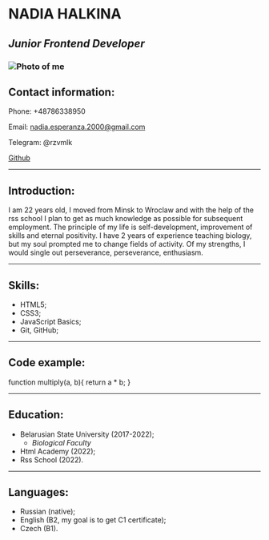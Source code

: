 # NADIA HALKINA 

## *Junior Frontend Developer*

### ![Photo of me](https://lh3.googleusercontent.com/xxGd9kAtblmZPrlKvR-kD0zQJEXRUCBy7yappFBSWdTEqX8LDSHDunHWzz6Netf65RaXt8Q3JcJykY67XBK503wdpGN_C5WZv1aKozNCoa6pQ8wgWnMLyPDhGrhvr7MCHoC9hr8x7isqsRbht0Lja-RMwtWLkPPEEq34vbOiFFgK7eMfHdFpq8x9Cft07HZzclNm7x6zyJiqTM5jm3K-7S4sMEdAX7J4bw8IKi9A0KDBw7zQQz7i0badTYvqKwBftNamVAwTmtcMDskWH60WHwZJHinAnAhoHIa7gs-lf3UAdJOZiKB8Xy8hOujWsqc0L7ZpEOuV_kQyWMXh9K0TRms27siHAQ7tHj1UfpYhFAi_LiNdmq8ENPjf5UFhal4ASM2HAh_cgDfEd_r2QlIohcizOtdbkIYIcgUoC60LJGya_04UxAraHB11ZlNe1rIkVuIiH6kPH8OkC_QSdQorGvaCCQ6k5Zyws8U1EsAe833Wn3W4w0Q6vA2EEvKZnfPjCQAXoPS9v3J79iVjglIoefJN3c7wuKBa0rodoXmmN63bIHx-lmQIbElXrvyMEyHngIxkpzFtPJbfR8dUk0nF8sTdh6fEaBd9yEAMEWzVv3vL5cwSFOi_pEWQfRolfmWEtoDpga1dYTX8Cxdc-U8po83mQrCGYiszMT1CFG4p-roFzoqbK4MvfMq2-8ywhKBZ0pS2do-M8XUWudpJXmGpAKRbgFdCX3CAlDMBXJh5uFrMDtGDhI5QkxiFieEpEgD0HzHVfRUndf5VoszlsvGmVeZc6doBhDk=w531-h795-no?authuser=0)

## Contact information:

Phone: +48786338950

Email: nadia.esperanza.2000@gmail.com

Telegram: @rzvmlk

[Github](https://github.com/rzvmlk) 

__________________________________
## Introduction:

I am 22 years old, I moved from Minsk to Wroclaw and with the help of the rss school I plan to get as much knowledge as possible for subsequent employment. The principle of my life is self-development, improvement of skills and eternal positivity. I have 2 years of experience teaching biology, but my soul prompted me to change fields of activity. Of my strengths, I would single out perseverance, perseverance, enthusiasm.

_________________________
## Skills:
* HTML5;
* CSS3;
* JavaScript Basics;
* Git, GitHub;

______
## Code example:

function multiply(a, b){
 return a * b; 
}

____________

## Education:
* Belarusian State University  (2017-2022);
   + *Biological Faculty* 
* Html Academy (2022);
* Rss School (2022).
__________________
## Languages:
* Russian (native);
* English (B2, my goal is to get C1 certificate);
* Czech (B1).